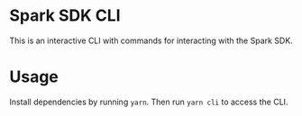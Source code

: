 # Spark SDK CLI

This is an interactive CLI with commands for interacting with the Spark SDK.

# Usage

Install dependencies by running `yarn`. Then run `yarn cli` to access the CLI.